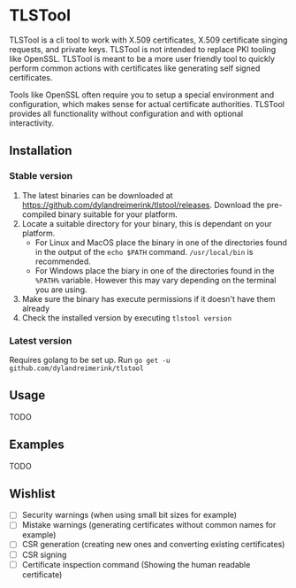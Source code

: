 # TLSTool

TLSTool is a cli tool to work with X.509 certificates, X.509 certificate singing requests, and private keys. TLSTool is not intended to replace PKI tooling like OpenSSL. TLSTool is meant to be a more user friendly tool to quickly perform common actions with certificates like generating self signed certificates.

Tools like OpenSSL often require you to setup a special environment and configuration, which makes sense for actual certificate authorities. TLSTool provides all functionality without configuration and with optional interactivity.

## Installation

### Stable version

1. The latest binaries can be downloaded at https://github.com/dylandreimerink/tlstool/releases. Download the pre-compiled binary suitable for your platform.
2. Locate a suitable directory for your binary, this is dependant on your platform.
    * For Linux and MacOS place the binary in one of the directories found in the output of the `echo $PATH` command. `/usr/local/bin` is recommended.
    * For Windows place the biary in one of the directories found in the `%PATH%` variable. However this may vary depending on the terminal you are using.
3. Make sure the binary has execute permissions if it doesn't have them already
4. Check the installed version by executing `tlstool version`

### Latest version

Requires golang to be set up.
Run `go get -u github.com/dylandreimerink/tlstool`

## Usage

TODO

## Examples

TODO

## Wishlist

* [ ] Security warnings (when using small bit sizes for example)
* [ ] Mistake warnings (generating certificates without common names for example)
* [ ] CSR generation (creating new ones and converting existing certificates)
* [ ] CSR signing
* [ ] Certificate inspection command (Showing the human readable certificate)
